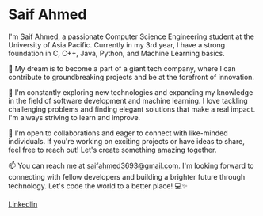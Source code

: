 # Saif Ahmed

 I'm Saif Ahmed, a passionate Computer Science Engineering student at the University of Asia Pacific. Currently in my 3rd year, I have a strong foundation in C, C++, Java, Python, and Machine Learning basics.

🚀 My dream is to become a part of a giant tech company, where I can contribute to groundbreaking projects and be at the forefront of innovation.

🌱 I'm constantly exploring new technologies and expanding my knowledge in the field of software development and machine learning. I love tackling challenging problems and finding elegant solutions that make a real impact. I'm always striving to learn and improve.

🤝 I'm open to collaborations and eager to connect with like-minded individuals. If you're working on exciting projects or have ideas to share, feel free to reach out! Let's create something amazing together.

📫 You can reach me at saifahmed3693@gmail.com. I'm looking forward to connecting with fellow developers and building a brighter future through technology. Let's code the world to a better place! 💻✨

[Linkedlin](https://www.linkedin.com/in/saif-ahmed-0262b422b/)
